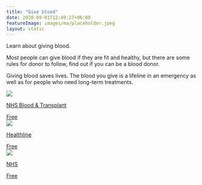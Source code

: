 ```yaml
---
title: "Give blood"
date: 2020-09-01T12:49:27+06:00
featureImage: images/ma/placeholder.jpeg
layout: static
---
```


Learn about giving blood.

Most people can give blood if they are fit and healthy, but there are some rules for donor to follow, find out if you can be a blood donor.

Giving blood saves lives. The blood you give is a lifeline in an emergency as well as for people who need long-term treatments.

<a class="ma-link" href="https://www.blood.co.uk/who-can-give-blood/can-i-give-blood/"><div class="ma-card ma-card-Community"><div class="ma-icon"><img src ="/images/Icon-check - community - opacity.svg"/></div><div class="ma-name"><p>NHS Blood & Transplant</p></div><div class="ma-paid-text"><span>Free</span></div></div></a><a class="ma-link" href="https://www.healthline.com/health/benefits-of-donating-blood"><div class="ma-card ma-card-Community"><div class="ma-icon"><img src ="/images/Icon-check - community - opacity.svg"/></div><div class="ma-name"><p>Healthline</p></div><div class="ma-paid-text"><span>Free</span></div></div></a><a class="ma-link" href="https://www.nhsbt.nhs.uk/what-we-do/blood-services/blood-donation/"><div class="ma-card ma-card-Community"><div class="ma-icon"><img src ="/images/Icon-check - community - opacity.svg"/></div><div class="ma-name"><p>NHS</p></div><div class="ma-paid-text"><span>Free</span></div></div></a>  

<br/><br/>






